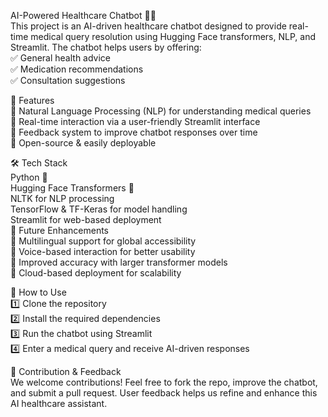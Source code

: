 
AI-Powered Healthcare Chatbot 🤖💊
<br>
This project is an AI-driven healthcare chatbot designed to provide real-time medical query resolution using Hugging Face transformers, NLP, and Streamlit. The chatbot helps users by offering:
<br>
✅ General health advice
<br>
✅ Medication recommendations
<br>
✅ Consultation suggestions
<br>

🚀 Features
<br>
🔹 Natural Language Processing (NLP) for understanding medical queries<br>
🔹 Real-time interaction via a user-friendly Streamlit interface<br>
🔹 Feedback system to improve chatbot responses over time<br>
🔹 Open-source & easily deployable<br>

🛠️ Tech Stack<br>
Python 🐍<br>
Hugging Face Transformers 🤗<br>
NLTK for NLP processing<br>
TensorFlow & TF-Keras for model handling<br>
Streamlit for web-based deployment<br>
📌 Future Enhancements<br>
🔸 Multilingual support for global accessibility<br>
🔸 Voice-based interaction for better usability<br>
🔸 Improved accuracy with larger transformer models<br>
🔸 Cloud-based deployment for scalability<br>

📂 How to Use<br>
1️⃣ Clone the repository<br>
2️⃣ Install the required dependencies<br>
3️⃣ Run the chatbot using Streamlit<br>
4️⃣ Enter a medical query and receive AI-driven responses<br>

📌 Contribution & Feedback<br>
We welcome contributions! Feel free to fork the repo, improve the chatbot, and submit a pull request. User feedback helps us refine and enhance this AI healthcare assistant.
